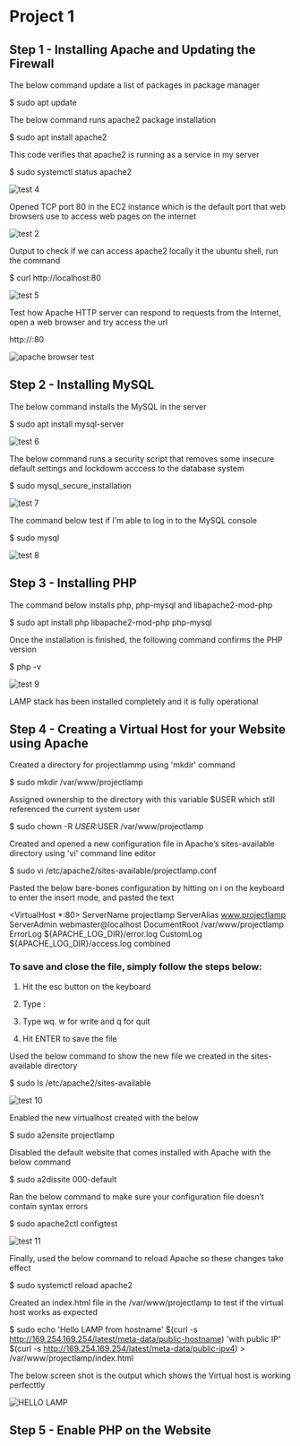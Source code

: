 
# Project 1 

## Step 1 - Installing Apache and Updating the Firewall

The below command update a list of packages in package manager

$ sudo apt update

The below command runs apache2 package installation 

$ sudo apt install apache2

This code verifies that apache2 is running as a service in my server 

$ sudo systemctl status apache2

![test 4](https://user-images.githubusercontent.com/96151001/148561654-24566200-3aa5-4103-a08e-e04db33671b9.PNG)

Opened TCP port 80 in the EC2 instance which is the default port that web browsers use to access web pages on the internet

![test 2](https://user-images.githubusercontent.com/96151001/148563143-11ac8464-3f22-4af6-b42f-abb6ccd280aa.PNG)

Output to check if we can access apache2 locally it the ubuntu shell, run the command

$ curl http://localhost:80

![test 5](https://user-images.githubusercontent.com/96151001/148568320-f63d1354-4234-43ce-a4b9-7336e8a9339c.PNG)

Test how Apache HTTP server can respond to requests from the Internet, open a web browser and try access the url

http://<Public-IP-Address>:80
  
![apache browser test](https://user-images.githubusercontent.com/96151001/148567708-6ef6e9c9-1920-4aa9-bdf5-27812ff1a79f.PNG)
    
## Step 2 - Installing MySQL

The below command installs the MySQL in the server 
  
$ sudo apt install mysql-server
  
![test 6](https://user-images.githubusercontent.com/96151001/148570545-49a4dc5c-14be-4d2b-991a-aa100f1f94c2.PNG)  
  
The below command runs a security script that removes some insecure default settings and lockdowm acccess to the database system
  
$ sudo mysql_secure_installation
  
![test 7](https://user-images.githubusercontent.com/96151001/148572631-fd2282a4-ff25-41a6-bcbb-a547b11a61f7.PNG)  

The command below test if I'm able to log in to the MySQL console
  
$ sudo mysql
  
![test 8](https://user-images.githubusercontent.com/96151001/148574390-0029fa56-5101-4704-a579-48b5c1f987ab.PNG)  
  
## Step 3 - Installing PHP
    
The command below installs php, php-mysql and libapache2-mod-php 
  
$ sudo apt install php libapache2-mod-php php-mysql  
  
Once the installation is finished, the following command confirms the PHP version
  
$ php -v  
  
![test 9](https://user-images.githubusercontent.com/96151001/148576767-3bc85d03-1a9d-4e09-ac00-29a7762b4914.PNG) 
  
LAMP stack has been installed completely and it is fully operational  
  
## Step 4 - Creating a Virtual Host for your Website using Apache 
  
Created a directory for projectlammp using 'mkdir' command
  
$ sudo mkdir /var/www/projectlamp  
  
Assigned ownership to the directory with this variable $USER which still referenced the current system user  
  
$ sudo chown -R $USER:$USER /var/www/projectlamp 
  
Created and opened a new configuration file in Apache’s sites-available directory using 'vi' command line editor
  
$ sudo vi /etc/apache2/sites-available/projectlamp.conf 
  
Pasted the below bare-bones configuration by hitting on i on the keyboard to enter the insert mode, and pasted the text
  
  <VirtualHost *:80>
    ServerName projectlamp
    ServerAlias www.projectlamp 
    ServerAdmin webmaster@localhost
    DocumentRoot /var/www/projectlamp
    ErrorLog ${APACHE_LOG_DIR}/error.log
    CustomLog ${APACHE_LOG_DIR}/access.log combined
  </VirtualHost> 
  
  ### To save and close the file, simply follow the steps below:
  
  1. Hit the esc button on the keyboard
  
  2. Type :
  
  3. Type wq. w for write and q for quit
  
  4. Hit ENTER to save the file
  
Used the below command to show the new file we created in the sites-available directory 
  
$ sudo ls /etc/apache2/sites-available
  
![test 10](https://user-images.githubusercontent.com/96151001/148584020-d953078c-157e-4f59-8955-7879ea49eac5.PNG)  
  
Enabled the new virtualhost created with the below 
  
$ sudo a2ensite projectlamp
  
Disabled the default website that comes installed with Apache with the below command
  
$ sudo a2dissite 000-default
  
Ran the below command to make sure your configuration file doesn’t contain syntax errors
  
$ sudo apache2ctl configtest
  
![test 11](https://user-images.githubusercontent.com/96151001/148587089-08d7b032-b454-4b10-8914-34bee0a5be51.PNG)
  
Finally, used the below command to reload Apache so these changes take effect
  
$ sudo systemctl reload apache2  
 
Created an index.html file in the /var/www/projectlamp to test if the virtual host works as expected
  
$ sudo echo 'Hello LAMP from hostname' $(curl -s http://169.254.169.254/latest/meta-data/public-hostname) 'with public IP' $(curl -s http://169.254.169.254/latest/meta-data/public-ipv4) > /var/www/projectlamp/index.html 
  
The below screen shot is the output which shows the Virtual host is working perfecttly 
  
![HELLO LAMP](https://user-images.githubusercontent.com/96151001/148588756-196eb40e-0ba2-4f52-93f6-15fb05b4cdd6.PNG)  
  
## Step 5 - Enable PHP on the Website   
  
  
  
  
  
  
  
  
  

  
  
  
  
  
   
